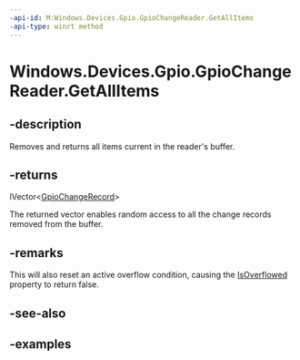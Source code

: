 ```yaml
---
-api-id: M:Windows.Devices.Gpio.GpioChangeReader.GetAllItems
-api-type: winrt method
---
```


<!-- Method syntax.
public IVector<GpioChangeRecord> GpioChangeReader.GetAllItems()
-->

# Windows.Devices.Gpio.GpioChangeReader.GetAllItems


## -description

Removes and returns all items current in the reader's buffer.

## -returns

IVector<[GpioChangeRecord](gpiochangerecord.md)>

The returned vector enables random access to all the change records removed from the buffer.

## -remarks

This will also reset an active overflow condition, causing the [IsOverflowed](gpiochangereader_isoverflowed.md) property to return false.

## -see-also

## -examples

